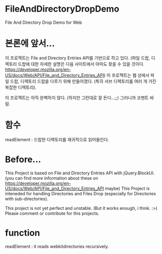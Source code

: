 # FileAndDirectoryDropDemo
File And Directory Drop Demo for Web

# 본론에 앞서...
  이 프로젝트는 File and Directory Entries API를 기반으로 하고 있다.
  (파일 드랍, 디렉토리 드랍에 대한 자세한 설명은 다음 사이트에서 아마도 찾을 수 있을 것이다. https://developer.mozilla.org/en-US/docs/Web/API/File_and_Directory_Entries_API)
  이 프로젝트는 웹 상에서 파일 드랍, 디렉토리 드랍을 다루기 위해 만들어졌다. (특히 서브 디렉토리를 여러 개 가진 복잡한 디렉토리).

  이 프로젝트는 아직 완벽하지 않다. (하지만 그런대로 잘 돈다...;;)
  그러니까 코멘트 바람.

# 함수

readElement : 드랍한 디렉토리를 재귀적으로 읽어들인다.

# Before...
  This Project is based on File and Directory Entries API with jQuery.BlockUI.
  (you can find more information about these on https://developer.mozilla.org/en-US/docs/Web/API/File_and_Directory_Entries_API  maybe)
  This Project is inteneded for handling Directories and Files Drop (especially for Directories with sub-directories).

  This project is not yet perfect and unstable. (But it works enough, i think. :>)
  Please comment or contribute for this projects.

# function

readElement : it reads webkitdirectories recursively.
